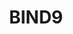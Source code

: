 ---
title: BIND9
menu:
  sidebar:
    name: BIND9
    identifier: BIND9
    parent: dns
    weight: 0
---